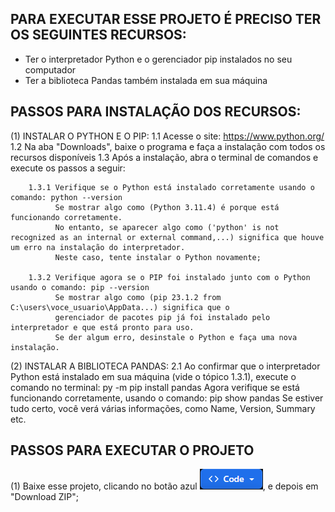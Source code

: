 ## PARA EXECUTAR ESSE PROJETO É PRECISO TER OS SEGUINTES RECURSOS:
* Ter o interpretador Python e o gerenciador pip instalados no seu computador
* Ter a biblioteca Pandas também instalada em sua máquina


## PASSOS PARA INSTALAÇÃO DOS RECURSOS:

(1) INSTALAR O PYTHON E O PIP:
    1.1 Acesse o site: https://www.python.org/
    1.2 Na aba "Downloads", baixe o programa e faça a instalação com todos os recursos disponíveis
    1.3 Após a instalação, abra o terminal de comandos e execute os passos a seguir:

        1.3.1 Verifique se o Python está instalado corretamente usando o comando: python --version
              Se mostrar algo como (Python 3.11.4) é porque está funcionando corretamente.
              No entanto, se aparecer algo como ('python' is not recognized as an internal or external command,...) significa que houve um erro na instalação do interpretador.
              Neste caso, tente instalar o Python novamente;

        1.3.2 Verifique agora se o PIP foi instalado junto com o Python usando o comando: pip --version
              Se mostrar algo como (pip 23.1.2 from C:\users\voce_usuario\AppData...) significa que o
              gerenciador de pacotes pip já foi instalado pelo interpretador e que está pronto para uso.
              Se der algum erro, desinstale o Python e faça uma nova instalação.

(2) INSTALAR A BIBLIOTECA PANDAS:
    2.1 Ao confirmar que o interpretador Python está instalado em sua máquina (vide o tópico 1.3.1), execute
        o comando no terminal: py -m pip install pandas
        Agora verifique se está funcionando corretamente, usando o comando: pip show pandas
        Se estiver tudo certo, você verá várias informações, como Name, Version, Summary etc.

## PASSOS PARA EXECUTAR O PROJETO

(1) Baixe esse projeto, clicando no botão azul ![Alt text](image.png), e depois em "Download ZIP";

      
